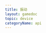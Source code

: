 ```yaml
---
title: 振动
layout: gamedoc
topic: device
categoryName: api
---
```


<!-- md game/api/device/_vibrateContext/vibrateLong.md -->
<!-- md game/api/device/_vibrateContext/vibrateShort.md -->